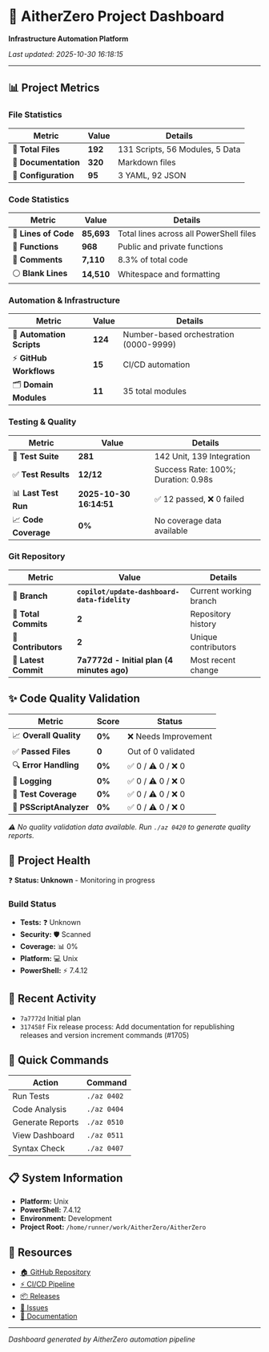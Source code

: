 # 🚀 AitherZero Project Dashboard

**Infrastructure Automation Platform**

*Last updated: 2025-10-30 16:18:15*

---

## 📊 Project Metrics

### File Statistics
| Metric | Value | Details |
|--------|-------|---------|
| 📁 **Total Files** | **192** | 131 Scripts, 56 Modules, 5 Data |
| 📄 **Documentation** | **320** | Markdown files |
| 🔧 **Configuration** | **95** | 3 YAML, 92 JSON |

### Code Statistics
| Metric | Value | Details |
|--------|-------|---------|
| 📝 **Lines of Code** | **85,693** | Total lines across all PowerShell files |
| 🔨 **Functions** | **968** | Public and private functions |
| 💬 **Comments** | **7,110** | 8.3% of total code |
| ⚪ **Blank Lines** | **14,510** | Whitespace and formatting |

### Automation & Infrastructure  
| Metric | Value | Details |
|--------|-------|---------|
| 🤖 **Automation Scripts** | **124** | Number-based orchestration (0000-9999) |
| ⚡ **GitHub Workflows** | **15** | CI/CD automation |
| 🗂️ **Domain Modules** | **11** | 35 total modules |

### Testing & Quality
| Metric | Value | Details |
|--------|-------|---------|
| 🧪 **Test Suite** | **281** | 142 Unit, 139 Integration |
| ✅ **Test Results** | **12/12** | Success Rate: 100%; Duration: 0.98s |
| 📊 **Last Test Run** | **2025-10-30 16:14:51** | ✅ 12 passed, ❌ 0 failed |
| 📈 **Code Coverage** | **0%** | No coverage data available |

### Git Repository
| Metric | Value | Details |
|--------|-------|---------|
| 🌿 **Branch** | **`copilot/update-dashboard-data-fidelity`** | Current working branch |
| 📝 **Total Commits** | **2** | Repository history |
| 👥 **Contributors** | **2** | Unique contributors |
| 🔄 **Latest Commit** | **7a7772d - Initial plan (4 minutes ago)** | Most recent change |


## ✨ Code Quality Validation

| Metric | Score | Status |
|--------|-------|--------|
| 📈 **Overall Quality** | **0%** | ❌ Needs Improvement |
| ✅ **Passed Files** | **0** | Out of 0 validated |
| 🔍 **Error Handling** | **0%** | ✅ 0 / ⚠️ 0 / ❌ 0 |
| 📝 **Logging** | **0%** | ✅ 0 / ⚠️ 0 / ❌ 0 |
| 🧪 **Test Coverage** | **0%** | ✅ 0 / ⚠️ 0 / ❌ 0 |
| 🔬 **PSScriptAnalyzer** | **0%** | ✅ 0 / ⚠️ 0 / ❌ 0 |

*⚠️ No quality validation data available. Run `./az 0420` to generate quality reports.*

## 🎯 Project Health

❓ **Status: Unknown** - Monitoring in progress

### Build Status
- **Tests:** ❓ Unknown
- **Security:** 🛡️ Scanned
- **Coverage:** 📊 0%
- **Platform:** 💻 Unix
- **PowerShell:** ⚡ 7.4.12

## 🔄 Recent Activity

- `7a7772d` Initial plan
- `317458f` Fix release process: Add documentation for republishing releases and version increment commands (#1705)

## 🎯 Quick Commands

| Action | Command |
|--------|---------|
| Run Tests | `./az 0402` |
| Code Analysis | `./az 0404` |
| Generate Reports | `./az 0510` |
| View Dashboard | `./az 0511` |
| Syntax Check | `./az 0407` |

## 📋 System Information

- **Platform:** Unix
- **PowerShell:** 7.4.12
- **Environment:** Development
- **Project Root:** `/home/runner/work/AitherZero/AitherZero`

## 🔗 Resources

- [🏠 GitHub Repository](https://github.com/wizzense/AitherZero)
- [⚡ CI/CD Pipeline](https://github.com/wizzense/AitherZero/actions)
- [📦 Releases](https://github.com/wizzense/AitherZero/releases)
- [🐛 Issues](https://github.com/wizzense/AitherZero/issues)
- [📖 Documentation](https://github.com/wizzense/AitherZero/tree/main/docs)

---

*Dashboard generated by AitherZero automation pipeline*
